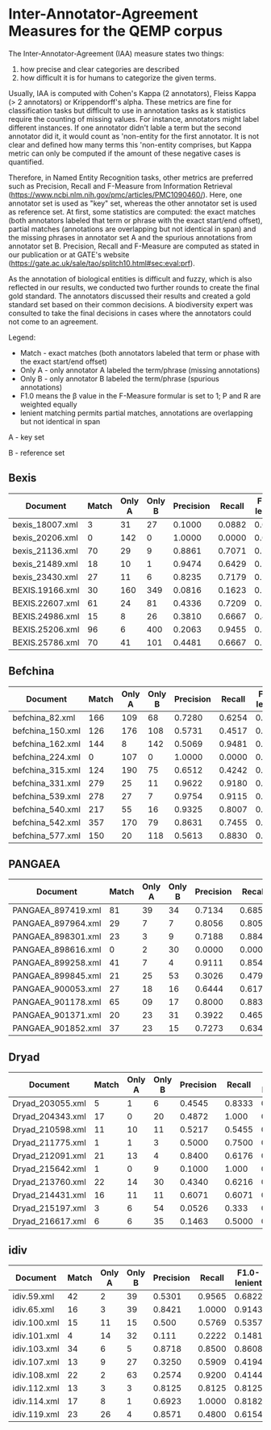 # Inter-Annotator-Agreement Measures for the QEMP corpus

The Inter-Annotator-Agreement (IAA) measure states two things: 

1.  how precise and clear categories are described 
2.  how difficult it is for humans to categorize the given terms. 

Usually, IAA is computed with Cohen's Kappa (2 annotators), Fleiss Kappa (> 2 annotators) or Krippendorff's alpha.
These metrics are fine for classification tasks but difficult to use in annotation tasks as k statistics require the counting of missing values. For instance, annotators might label different instances. 
If one annotator didn't lable a term but the second annotator did it, it would count as 'non-entity for the first annotator. 
It is not clear and defined how many terms this 'non-entity comprises, but Kappa metric can only be computed if the amount of these negative cases is quantified.

Therefore, in Named Entity Recognition tasks, other metrics are preferred such as Precision, Recall and F-Measure from Information Retrieval (https://www.ncbi.nlm.nih.gov/pmc/articles/PMC1090460/).
Here, one annotator set is used as "key" set, whereas the other annotator set is used as reference set. 
At first, some statistics are computed: the exact matches (both annotators labeled that term or phrase with the exact start/end offset), partial matches (annotations are overlapping but not identical in span) and
the missing phrases in annotator set A and the spurious annotations from annotator set B. Precision, Recall and F-Measure are computed as stated in our publication or at GATE's website (https://gate.ac.uk/sale/tao/splitch10.html#sec:eval:prf).

As the annotation of biological entities is difficult and fuzzy, which is also reflected in our results, we conducted two further rounds to create the final gold standard. 
The annotators discussed their results and created a gold standard set based on their common decisions. 
A biodiversity expert was consulted to take the final decisions in cases where the annotators could not come to an agreement.


Legend:
* Match - exact matches (both annotators labeled that term or phase with the exact start/end offset)
* Only A - only annotator A labeled the term/phrase (missing annotations)
* Only B - only annotator B labeled the term/phrase (spurious annotations)
* F1.0 means the β value in the F-Measure formular is set to 1; P and R  are weighted equally 
* lenient matching permits partial matches, annotations are overlapping but not identical in span

A - key set

B - reference set


## Bexis


| Document | Match |  Only A | Only B | Precision | Recall | F1.0-lenient | 
| ------ | ------ | ------ | ------ | ------ | ------ | ------ |
| bexis_18007.xml | 3	| 31 |27 |	0.1000 | 0.0882 | 0.0938 |
| bexis_20206.xml	| 0	| 142 | 0	| 1.0000 | 0.0000 | 0.0000 |
| bexis_21136.xml	| 70| 29 |	9	| 0.8861 | 0.7071 | 0.7865 |
| bexis_21489.xml	| 18| 10 |	1	| 0.9474 | 0.6429 | 0.7660 |
| bexis_23430.xml	| 27| 11 |	6	| 0.8235 | 0.7179 | 0.7671 |
| BEXIS.19166.xml | 30	| 160 |349 | 0.0816 | 0.1623 | 0.1086 |
| BEXIS.22607.xml | 61	| 24 | 81 | 0.4336 | 0.7209	| 0.5415 |
| BEXIS.24986.xml | 15	| 8	| 26 |   0.3810 | 0.6667	| 0.4848 |
| BEXIS.25206.xml | 96	| 6	| 400 | 0.2063 | 0.9455	| 0.3388 |
| BEXIS.25786.xml | 70	| 41 |101 |  0.4481 | 0.6667 | 0.5359 |

## Befchina

| Document | Match |  Only A | Only B | Precision | Recall | F1.0-lenient | 
| ------ | ------ | ------ | ------ | ------ | ------ | ------ |
| befchina_82.xml | 166	| 109 |68 | 0.7280 | 0.6254 | 0.6728 |
| befchina_150.xml | 126	| 176 |108 |	0.5731 | 0.4517 | 0.5052 |
| befchina_162.xml	| 144	| 8 | 142	| 0.5069 | 0.9481 | 0.6606 |
| befchina_224.xml	| 0	| 107 | 0	| 1.0000 | 0.0000 | 0.0000 |
| befchina_315.xml	| 124	| 190 | 75	| 0.6512 | 0.4242 | 0.5138 |
| befchina_331.xml	| 279| 25 |	11	|0.9622 | 0.9180 | 0.9396 |
| befchina_539.xml	| 278| 27 |	7	| 0.9754 | 0.9115 | 0.9424 |
| befchina_540.xml	|217| 55 |	16	| 0.9325 | 0.8007 | 0.8616 |
| befchina_542.xml	|357| 170 |	79	| 0.8631 | 0.7455 | 0.8000 |
| befchina_577.xml	| 150| 20 |118	| 0.5613 | 0.8830 | 0.6864 |


## PANGAEA

| Document | Match |  Only A | Only B | Precision | Recall | F1.0-lenient | 
| ------ | ------ | ------ | ------ | ------ | ------ | ------ |
|PANGAEA_897419.xml | 81	| 39 |34 | 0.7134 | 0.6855 | 0.6996 |
|PANGAEA_897964.xml | 29	| 7 |7 | 0.8056 | 0.8056 | 0.8056 |
|PANGAEA_898301.xml | 23	| 3 |9 | 0.7188 | 0.8846 | 0.7931 |
|PANGAEA_898616.xml | 0	| 2 |30 | 0.0000 | 0.0000 | 0.0000 |
|PANGAEA_899258.xml | 41 | 7 |4 | 0.9111 | 0.8542 | 0.8817 |
|PANGAEA_899845.xml | 21 | 25 |53 | 0.3026 | 0.4792 | 0.3710 |
|PANGAEA_900053.xml | 27 | 18 |16 | 0.6444 | 0.6170 | 0.6304 |
|PANGAEA_901178.xml | 65 | 09 |17 | 0.8000 | 0.8831 | 0.8395 |
|PANGAEA_901371.xml | 20 | 23 |31 | 0.3922 | 0.4651 | 0.4255 |
|PANGAEA_901852.xml | 37 | 23 |15 |0.7273 | 0.6349 | 0.6780 |

## Dryad

| Document | Match |  Only A | Only B | Precision | Recall | F1.0-lenient | 
| ------ | ------ | ------ | ------ | ------ | ------ | ------ |
|Dryad_203055.xml | 5	| 1 |6 | 0.4545 | 0.8333 | 0.5882 |
|Dryad_204343.xml | 17	| 0 |20 | 0.4872 | 1.000 | 0.6552 |
|Dryad_210598.xml | 11	| 10 |11 | 0.5217 | 0.5455 | 0.5333 |
|Dryad_211775.xml | 1	| 1 |3 | 0.5000 | 0.7500 | 0.600 |
|Dryad_212091.xml | 21	| 13 |4 | 0.8400 | 0.6176 | 0.7119 |
|Dryad_215642.xml | 1	| 0 |9 | 0.1000 | 1.000 | 0.1818 |
|Dryad_213760.xml | 22	| 14 |30 | 0.4340 | 0.6216 | 0.5111 |
|Dryad_214431.xml | 16	| 11 |11 | 0.6071 | 0.6071 | 0.6071 |
|Dryad_215197.xml | 3	| 6 |54 | 0.0526 | 0.333 | 0.0909 |
|Dryad_216617.xml | 6	| 6 |35 | 0.1463 | 0.5000 | 0.2264 |

## idiv

| Document | Match |  Only A | Only B | Precision | Recall | F1.0-lenient | 
| ------ | ------ | ------ | ------ | ------ | ------ | ------ |
|idiv.59.xml | 42	| 2 |39 | 0.5301 | 0.9565 | 0.6822 |
|idiv.65.xml | 16	| 3 |39 | 0.8421 | 1.0000 | 0.9143 |
|idiv.100.xml | 15	| 11 |15 | 0.500 | 0.5769 | 0.5357 |
|idiv.101.xml | 4	| 14 |32 | 0.111 | 0.2222 | 0.1481 |
|idiv.103.xml | 34	| 6 | 5 | 0.8718 | 0.8500 | 0.8608 |
|idiv.107.xml | 13	| 9 |27 | 0.3250 | 0.5909 | 0.4194 |
|idiv.108.xml | 22	| 2 |63 | 0.2574 | 0.9200 | 0.4144 |
|idiv.112.xml | 13	| 3 | 3 | 0.8125 | 0.8125 | 0.8125 |
|idiv.114.xml | 17	| 8 | 1 | 0.6923 | 1.0000 | 0.8182 |
|idiv.119.xml | 23	| 26 | 4 | 0.8571 | 0.4800 | 0.6154 |



